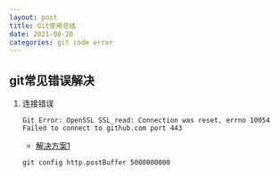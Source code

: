 ```yaml
---
layout: post
title: Git使用总结
date: 2021-08-20 
categories: git code error
---
```

## git常见错误解决
1. 连接错误
    ```
    Git Error: OpenSSL SSL_read: Connection was reset, errno 10054
    Failed to connect to github.com port 443
    ```
    - [解决方案1](https://stackoverflow.com/questions/46232906/git-clone-error-rpc-failed-curl-56-openssl-ssl-read-ssl-error-syscall-errno)

     `git config http.postBuffer 5000000000`
